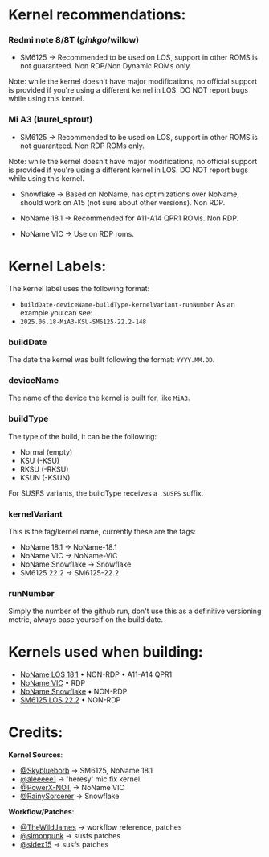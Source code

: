 # Kernel recommendations:

### Redmi note 8/8T (*ginkgo*/willow)
- SM6125 -> Recommended to be used on LOS, support in other ROMS is not guaranteed. Non RDP/Non Dynamic ROMs only.

Note: while the kernel doesn't have major modifications, no official support is provided if you're using a different kernel in LOS. DO NOT report bugs while using this kernel.

### Mi A3 (laurel_sprout)

- SM6125 -> Recommended to be used on LOS, support in other ROMS is not guaranteed. Non RDP ROMs only.

Note: while the kernel doesn't have major modifications, no official support is provided if you're using a different kernel in LOS. DO NOT report bugs while using this kernel.

- Snowflake -> Based on NoName, has optimizations over NoName, should work on A15 (not sure about other versions). Non RDP.

- NoName 18.1 -> Recommended for A11-A14 QPR1 ROMs. Non RDP.

- NoName VIC -> Use on RDP roms.

# Kernel Labels:

The kernel label uses the following format:
- `buildDate-deviceName-buildType-kernelVariant-runNumber`
As an example you can see:
- `2025.06.18-MiA3-KSU-SM6125-22.2-148`

### buildDate
The date the kernel was built following the format: `YYYY.MM.DD`.
### deviceName
The name of the device the kernel is built for, like `MiA3`.
### buildType
The type of the build, it can be the following:
- Normal (empty)
- KSU (-KSU)
- RKSU (-RKSU)
- KSUN (-KSUN)

For SUSFS variants, the buildType receives a `.SUSFS` suffix.
### kernelVariant
This is the tag/kernel name, currently these are the tags:
- NoName 18.1 -> NoName-18.1
- NoName VIC -> NoName-VIC
- NoName Snowflake -> Snowflake
- SM6125 22.2 -> SM6125-22.2
### runNumber
Simply the number of the github run, don't use this as a definitive versioning metric, always base yourself on the build date.

# Kernels used when building:
 - [NoName LOS 18.1](https://github.com/Mi-A3-laurel-sprout/kernel_xiaomi_XD/tree/lineage-18.1) • NON-RDP • A11-A14 QPR1
 - [NoName VIC](https://github.com/Mi-A3-laurel-sprout/kernel_xiaomi_XD/tree/vic) • RDP
 - [NoName Snowflake](https://github.com/liquidprjkt/snowflake_laurel_sprout) • NON-RDP
 - [SM6125 LOS 22.2](https://github.com/LineageOS/android_kernel_xiaomi_sm6125) • NON-RDP

# Credits:

**Kernel Sources**:
- [@Skyblueborb](https://github.com/Skyblueborb) -> SM6125, NoName 18.1
- [@aleeeee1](https://github.com/aleeeee1) -> 'heresy' mic fix kernel
- [@PowerX-NOT](https://github.com/PowerX-NOT) -> NoName VIC
- [@RainySorcerer](https://github.com/RainySorcerer) -> Snowflake

**Workflow/Patches**:
- [@TheWildJames](https://github.com/TheWildJames) -> workflow reference, patches
- [@simonpunk](https://gitlab.com/simonpunk) -> susfs patches
- [@sidex15](https://github.com/sidex15) -> susfs patches
